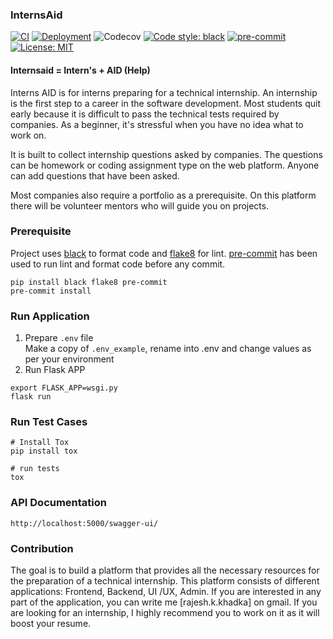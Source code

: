 ### InternsAid
[![CI](https://github.com/Interns-Aid/web-app/actions/workflows/ci.yml/badge.svg?branch=main)](https://github.com/Interns-Aid/web-app/actions/workflows/ci.yml) [![Deployment](https://github.com/Interns-Aid/web-app/actions/workflows/deploy.yml/badge.svg)](https://github.com/Interns-Aid/web-app/actions/workflows/deploy.yml) ![Codecov](https://img.shields.io/codecov/c/github/Interns-Aid/web-app) [![Code style: black](https://img.shields.io/badge/code%20style-black-000000.svg)](https://github.com/psf/black) [![pre-commit](https://img.shields.io/badge/pre--commit-enabled-brightgreen?logo=pre-commit)](https://github.com/pre-commit/pre-commit)
 [![License: MIT](https://img.shields.io/badge/License-MIT-yellow.svg)](https://github.com/Interns-Aid/web-app/blob/4cca3c0e9a1fa921710f0aa0c9536191b96cbacd/LICENSE.md)
#### Internsaid = Intern's + AID (Help)

Interns AID is for interns preparing for a technical internship. An internship is the first step to a career in the software development. Most students quit early because it is difficult to pass the technical tests required by companies. As a beginner, it's stressful when you have no idea what to work on.

It is built to collect internship questions asked by companies. The questions can be homework or coding assignment type on the web platform. Anyone can add questions that have been asked.

Most companies also require a portfolio as a prerequisite. On this platform there will be volunteer mentors who will guide you on projects.



### Prerequisite
Project uses [black](https://github.com/psf/black) to format code and [flake8](https://github.com/PyCQA/flake8) for lint. [pre-commit](https://pre-commit.com/) has been used to run lint and format code before any commit.
 ```shell 
 pip install black flake8 pre-commit 
 pre-commit install
```

### Run Application
1. Prepare `.env` file <br/>
Make a copy of `.env_example`, rename into .env and change values as per your environment
2. Run Flask APP
````shell
export FLASK_APP=wsgi.py
flask run
````

### Run Test Cases
```shell
# Install Tox
pip install tox

# run tests 
tox
```
### API Documentation
```shell
http://localhost:5000/swagger-ui/
```

### Contribution
The goal is to build a platform that provides all the necessary resources for the preparation of a technical internship. This platform consists of different applications: Frontend, Backend, UI /UX, Admin. If you are interested in any part of the application, you can write me [rajesh.k.khadka] on gmail. If you are looking for an internship, I highly recommend you to work on it as it will boost your resume.
